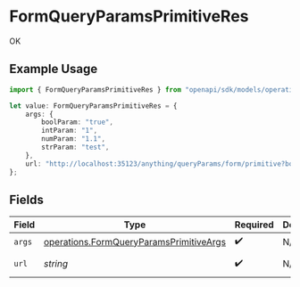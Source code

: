 # FormQueryParamsPrimitiveRes

OK

## Example Usage

```typescript
import { FormQueryParamsPrimitiveRes } from "openapi/sdk/models/operations";

let value: FormQueryParamsPrimitiveRes = {
    args: {
        boolParam: "true",
        intParam: "1",
        numParam: "1.1",
        strParam: "test",
    },
    url: "http://localhost:35123/anything/queryParams/form/primitive?boolParam=true&intParam=1&numParam=1.1&strParam=test",
};
```

## Fields

| Field                                                                                                           | Type                                                                                                            | Required                                                                                                        | Description                                                                                                     | Example                                                                                                         |
| --------------------------------------------------------------------------------------------------------------- | --------------------------------------------------------------------------------------------------------------- | --------------------------------------------------------------------------------------------------------------- | --------------------------------------------------------------------------------------------------------------- | --------------------------------------------------------------------------------------------------------------- |
| `args`                                                                                                          | [operations.FormQueryParamsPrimitiveArgs](../../../sdk/models/operations/formqueryparamsprimitiveargs.md)       | :heavy_check_mark:                                                                                              | N/A                                                                                                             |                                                                                                                 |
| `url`                                                                                                           | *string*                                                                                                        | :heavy_check_mark:                                                                                              | N/A                                                                                                             | http://localhost:35123/anything/queryParams/form/primitive?boolParam=true&intParam=1&numParam=1.1&strParam=test |
